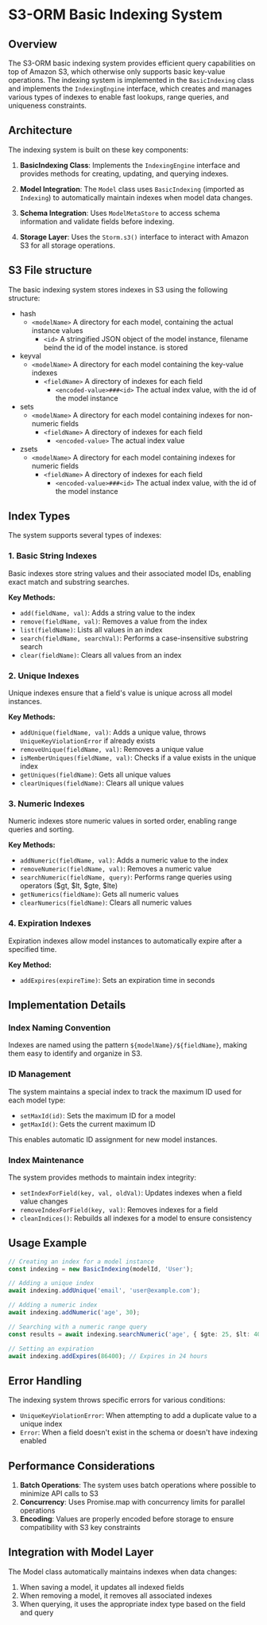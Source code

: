 # S3-ORM Basic Indexing System

## Overview

The S3-ORM basic indexing system provides efficient query capabilities on top of Amazon S3, which otherwise only supports basic key-value operations. The indexing system is implemented in the `BasicIndexing` class and implements the `IndexingEngine` interface, which creates and manages various types of indexes to enable fast lookups, range queries, and uniqueness constraints.

## Architecture

The indexing system is built on these key components:

1. **BasicIndexing Class**: Implements the `IndexingEngine` interface and provides methods for creating, updating, and querying indexes.

2. **Model Integration**: The `Model` class uses `BasicIndexing` (imported as `Indexing`) to automatically maintain indexes when model data changes.

3. **Schema Integration**: Uses `ModelMetaStore` to access schema information and validate fields before indexing.

4. **Storage Layer**: Uses the `Storm.s3()` interface to interact with Amazon S3 for all storage operations.

## S3 File structure

The basic indexing system stores indexes in S3 using the following structure:

- hash
   - `<modelName>` A directory for each model, containing the actual instance values
      - `<id>` A stringified JSON object of the model instance, filename beind the id of the model instance.  is stored 
- keyval
   - `<modelName>` A directory for each model containing the key-value indexes
      - `<fieldName>` A directory of indexes for each field
        - `<encoded-value>###<id>` The actual index value, with the id of the model instance
- sets
   - `<modelName>` A directory for each model containing indexes for non-numeric fields
      - `<fieldName>` A directory of indexes for each field
        - `<encoded-value>` The actual index value
- zsets
   - `<modelName>` A directory for each model containing indexes for numeric fields
      - `<fieldName>` A directory of indexes for each field
        - `<encoded-value>###<id>` The actual index value, with the id of the model instance


## Index Types

The system supports several types of indexes:

### 1. Basic String Indexes

Basic indexes store string values and their associated model IDs, enabling exact match and substring searches.

**Key Methods:**
- `add(fieldName, val)`: Adds a string value to the index
- `remove(fieldName, val)`: Removes a value from the index
- `list(fieldName)`: Lists all values in an index
- `search(fieldName, searchVal)`: Performs a case-insensitive substring search
- `clear(fieldName)`: Clears all values from an index

### 2. Unique Indexes

Unique indexes ensure that a field's value is unique across all model instances.

**Key Methods:**
- `addUnique(fieldName, val)`: Adds a unique value, throws `UniqueKeyViolationError` if already exists
- `removeUnique(fieldName, val)`: Removes a unique value
- `isMemberUniques(fieldName, val)`: Checks if a value exists in the unique index
- `getUniques(fieldName)`: Gets all unique values
- `clearUniques(fieldName)`: Clears all unique values

### 3. Numeric Indexes

Numeric indexes store numeric values in sorted order, enabling range queries and sorting.

**Key Methods:**
- `addNumeric(fieldName, val)`: Adds a numeric value to the index
- `removeNumeric(fieldName, val)`: Removes a numeric value
- `searchNumeric(fieldName, query)`: Performs range queries using operators ($gt, $lt, $gte, $lte)
- `getNumerics(fieldName)`: Gets all numeric values
- `clearNumerics(fieldName)`: Clears all numeric values

### 4. Expiration Indexes

Expiration indexes allow model instances to automatically expire after a specified time.

**Key Method:**
- `addExpires(expireTime)`: Sets an expiration time in seconds

## Implementation Details

### Index Naming Convention

Indexes are named using the pattern `${modelName}/${fieldName}`, making them easy to identify and organize in S3.

### ID Management

The system maintains a special index to track the maximum ID used for each model type:

- `setMaxId(id)`: Sets the maximum ID for a model
- `getMaxId()`: Gets the current maximum ID

This enables automatic ID assignment for new model instances.

### Index Maintenance

The system provides methods to maintain index integrity:

- `setIndexForField(key, val, oldVal)`: Updates indexes when a field value changes
- `removeIndexForField(key, val)`: Removes indexes for a field
- `cleanIndices()`: Rebuilds all indexes for a model to ensure consistency

## Usage Example

```typescript
// Creating an index for a model instance
const indexing = new BasicIndexing(modelId, 'User');

// Adding a unique index
await indexing.addUnique('email', 'user@example.com');

// Adding a numeric index
await indexing.addNumeric('age', 30);

// Searching with a numeric range query
const results = await indexing.searchNumeric('age', { $gte: 25, $lt: 40 });

// Setting an expiration
await indexing.addExpires(86400); // Expires in 24 hours
```

## Error Handling

The indexing system throws specific errors for various conditions:

- `UniqueKeyViolationError`: When attempting to add a duplicate value to a unique index
- `Error`: When a field doesn't exist in the schema or doesn't have indexing enabled

## Performance Considerations

1. **Batch Operations**: The system uses batch operations where possible to minimize API calls to S3
2. **Concurrency**: Uses Promise.map with concurrency limits for parallel operations
3. **Encoding**: Values are properly encoded before storage to ensure compatibility with S3 key constraints

## Integration with Model Layer

The Model class automatically maintains indexes when data changes:

1. When saving a model, it updates all indexed fields
2. When removing a model, it removes all associated indexes
3. When querying, it uses the appropriate index type based on the field and query